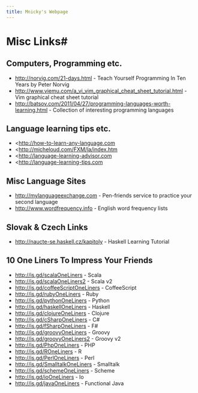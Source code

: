 ```yaml
---
title: Mnicky's Webpage
---
```


# Misc Links#

## Computers, Programming etc. ##

* <http://norvig.com/21-days.html> \- Teach Yourself Programming In Ten Years by Peter Norvig
* <http://www.viemu.com/a_vi_vim_graphical_cheat_sheet_tutorial.html> \- Vim graphical cheat sheet tutorial
* <http://batsov.com/2011/04/27/programming-languages-worth-learning.html> \- Collection of interesting programming languages

## Language learning tips etc. ##

* <http://how-to-learn-any-language.com
* <http://micheloud.com/FXM/la/index.htm
* <http://language-learning-advisor.com
* <http://language-learning-tips.com

## Misc Language Sites ##

* <http://mylanguageexchange.com> \- Pen-friends service to practice your second language
* <http://www.wordfrequency.info> \- English word frequency lists

## Slovak & Czech Links ##

* <http://naucte-se.haskell.cz/kapitoly> \- Haskell Learning Tutorial

## 10 One Liners To Impress Your Friends ##

* <http://is.gd/scalaOneLiners> \- Scala
* <http://is.gd/scalaOneLiners2> \- Scala v2
* <http://is.gd/coffeeScriptOneLiners> \- CoffeeScript
* <http://is.gd/rubyOneLiners> \- Ruby
* <http://is.gd/pythonOneLiners> \- Python
* <http://is.gd/haskellOneLiners> \- Haskell
* <http://is.gd/clojureOneLiners> \- Clojure
* <http://is.gd/cSharpOneLiners> \- C#
* <http://is.gd/fSharpOneLiners> \- F#
* <http://is.gd/groovyOneLiners> \- Groovy
* <http://is.gd/groovyOneLiners2> \- Groovy v2
* <http://is.gd/PhpOneLiners> \- PHP
* <http://is.gd/ROneLiners> \- R
* <http://is.gd/PerlOneLiners> \- Perl
* <http://is.gd/SmalltalkOneLiners> \- Smalltalk
* <http://is.gd/schemeOneLiners> \- Scheme
* <http://is.gd/ioOneLiners> \- Io
* <http://is.gd/javaOneLiners> \- Functional Java
